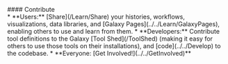 <div class='center'>
#### Contribute
</div>
* **Users:** [Share](/Learn/Share) your histories, workflows, visualizations, data libraries, and [Galaxy Pages](../../Learn/GalaxyPages), enabling others to use and learn from them.
* **Developers:** Contribute tool definitions to the Galaxy [Tool Shed](/ToolShed) (making it easy for others to use those tools on their installations), and [code](../../Develop) to the codebase.
* **Everyone: [Get Involved!](../../GetInvolved)**
